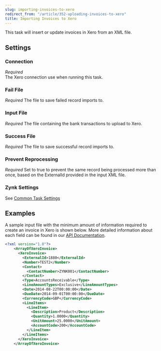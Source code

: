 ```yaml
---
slug: importing-invoices-to-xero
redirect_from: "/article/352-uploading-invoices-to-xero"
title: Importing Invoices to Xero
---
```



This task will insert or update invoices in Xero from an XML file.


## Settings

### Connection 
_Required_  
The Xero connection use when running this task.

### Fail File
_Required_
The file to save failed record imports to.

### Input File
_Required_
The file containing the bank transactions to upload to Xero.

### Success File
_Required_
The file to save successful record imports to.

### Prevent Reprocessing
_Required_
Set to true to prevent the same record being processed more than once, based on the ExternalId provided in the input XML file.

### Zynk Settings
See [Common Task Settings](common-task-settings)


## Examples


A sample input file with the minimum amount of information required to create an invoice in Xero is shown below. More detailed information about each field can be found in our [API Documentation](http://api.zynk.com/xero-xml/upsert-invoices).

```xml
<?xml version="1.0"?>
    <ArrayOfXeroInvoice>
      <XeroInvoice>
        <ExternalId>1880</ExternalId>
        <Number>TEST2</Number>
        <Contact>
          <ContactNumber>ZYNK001</ContactNumber>
        </Contact>
        <Type>AccountsReceivable</Type>
        <LineAmountTypes>Exclusive</LineAmountTypes>
        <Date>2014-08-22T00:00:00</Date>
        <DueDate>2014-09-01T00:00:00</DueDate>
        <CurrencyCode>GBP</CurrencyCode>
        <LineItems>
          <LineItem>
            <Description>Product</Description>
            <Quantity>1.0000</Quantity>
            <UnitAmount>25.0000</UnitAmount>
            <AccountCode>200</AccountCode>
          </LineItem>
        </LineItems>
      </XeroInvoice>
    </ArrayOfXeroInvoice>
```